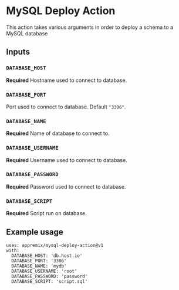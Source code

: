 # MySQL Deploy Action

This action takes various arguments in order to deploy a schema to a MySQL database

## Inputs

### `DATABASE_HOST`

**Required** Hostname used to connect to database.

### `DATABASE_PORT`

Port used to connect to database. Default `"3306"`.

### `DATABASE_NAME`

**Required** Name of database to connect to.

### `DATABASE_USERNAME`

**Required** Username used to connect to database.

### `DATABASE_PASSWORD`

**Required** Password used to connect to database.

### `DATABASE_SCRIPT`

**Required** Script run on database.

## Example usage

```
uses: appremix/mysql-deploy-action@v1
with:
  DATABASE_HOST: 'db.host.io'
  DATABASE_PORT: '3306'
  DATABASE_NAME: 'mydb'
  DATABASE_USERNAME: 'root'
  DATABASE_PASSWORD: 'password'
  DATABASE_SCRIPT: 'script.sql'
```
